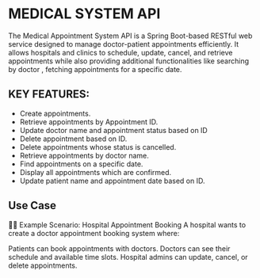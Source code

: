 # MEDICAL SYSTEM API
The Medical Appointment System API is a Spring Boot-based RESTful web service designed to manage doctor-patient appointments efficiently. It allows hospitals and clinics to schedule, update, cancel, and retrieve appointments while also providing additional functionalities like searching by doctor , fetching appointments for a specific date.

## KEY FEATURES:
* Create appointments.  
* Retrieve appointments by Appointment ID. 
* Update doctor name and appointment status based on ID 
* Delete appointment based on ID. 
* Delete appointments whose status is cancelled. 
* Retrieve appointments by doctor name. 
* Find appointments on a specific date. 
* Display all appointments which are confirmed. 
* Update patient name and appointment date based on ID.

 ## Use Case
👨‍⚕️ Example Scenario: Hospital Appointment Booking
A hospital wants to create a doctor appointment booking system where:

Patients can book appointments with doctors.
Doctors can see their schedule and available time slots.
Hospital admins can update, cancel, or delete appointments.
